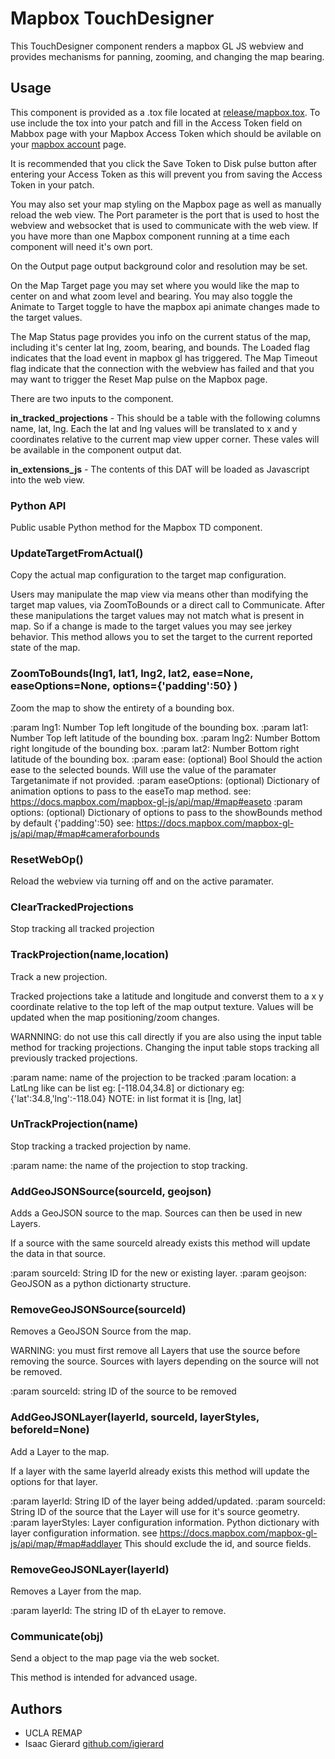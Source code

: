# Mapbox TouchDesigner 

This TouchDesigner component renders a mapbox GL JS webview and provides mechanisms for panning, zooming, and changing the map bearing.

## Usage

This component is provided as a .tox file located at [release/mapbox.tox](release/mapbox.tox). To use include the tox into your patch and fill in the Access Token field on Mabbox page with your Mapbox Access Token which should be avilable on your [mapbox account](https://account.mapbox.com/) page.

It is recommended that you click the Save Token to Disk pulse button after entering your Access Token as this will prevent you from saving the Access Token in your patch.

You may also set your map styling on the Mapbox page as well as manually reload the web view. The Port parameter is the port that is used to host the webview and websocket that is used to communicate with the web view. If you have more than one Mapbox component running at a time each component will need it's own port.

On the Output page output background color and resolution may be set.

On the Map Target page you may set where you would like the map to center on and what zoom level and bearing. You may also toggle the Animate to Target toggle to have the mapbox api animate changes made to the target values.

The Map Status page provides you info on the current status of the map, including it's center lat lng, zoom, bearing, and bounds. The Loaded flag indicates that the load event in mapbox gl has triggered. The Map Timeout flag indicate that the connection with the webview has failed and that you may want to trigger the Reset Map pulse on the Mapbox page.

There are two inputs to the component. 

__in_tracked_projections__ - This should be a table with the following columns name, lat, lng. Each the lat and lng values will be translated to x and y coordinates relative to the current map view upper corner. These vales will be available in the component output dat.

__in_extensions_js__ - The contents of this DAT will be loaded as Javascript into the web view.




### Python API

Public usable Python method for the Mapbox TD component.

### UpdateTargetFromActual()
Copy the actual map configuration to the target map configuration.

Users may manipulate the map view via means other than modifying the target map values, via ZoomToBounds or a 
direct call to Communicate. After these manipulations the target values may not match what is present in map.
So if a change is made to the target values you may see jerkey behavior. This method allows you to set the 
target to the current reported state of the map.


### ZoomToBounds(lng1, lat1, lng2, lat2, ease=None, easeOptions=None, options={'padding':50} )
Zoom the map to show the entirety of a bounding box.

:param lng1: Number Top left longitude of the bounding box.
:param lat1: Number Top left latitude of the bounding box.
:param lng2: Number Bottom right longitude of the bounding box.
:param lat2: Number Bottom right latitude of the bounding box.
:param ease: (optional) Bool Should the action ease to the selected bounds. Will use the value of the paramater 
Targetanimate if not provided.
:param easeOptions: (optional) Dictionary of animation options to pass to the easeTo map method.
see: https://docs.mapbox.com/mapbox-gl-js/api/map/#map#easeto
:param options: (optional) Dictionary of options to pass to the showBounds method
by default {'padding':50}
see: https://docs.mapbox.com/mapbox-gl-js/api/map/#map#cameraforbounds


### ResetWebOp()
Reload the webview via turning off and on the active paramater.


### ClearTrackedProjections
Stop tracking all tracked projection


### TrackProjection(name,location)
Track a new projection. 

Tracked projections take a latitude and longitude and converst them to a x y coordinate relative to the 
top left of the map output texture. Values will be updated when the map positioning/zoom changes.

WARNNING: do not use this call directly if you are also using the input table method for tracking projections.
Changing the input table stops tracking all previously tracked projections.

:param name: name of the projection to be tracked
:param location: a LatLng like can be list eg: [-118.04,34.8] or dictionary eg: {'lat':34.8,'lng':-118.04} 
NOTE: in list format it is [lng, lat]


### UnTrackProjection(name)
Stop tracking a tracked projection by name.

:param name: the name of the projection to stop tracking.

### AddGeoJSONSource(sourceId, geojson)
Adds a GeoJSON source to the map. Sources can then be used in new Layers.

If a source with the same sourceId already exists this method will update the data in that source.

:param sourceId: String ID for the new or existing layer.
:param geojson: GeoJSON as a python dictionarty structure.



### RemoveGeoJSONSource(sourceId)
Removes a GeoJSON Source from the map.

WARNING: you must first remove all Layers that use the source before removing the source. Sources with layers
depending on the source will not be removed.

:param sourceId: string ID of the source to be removed

### AddGeoJSONLayer(layerId, sourceId, layerStyles, beforeId=None)
Add a Layer to the map.

If a layer with the same layerId already exists this method will update the options for that layer.

:param layerId: String ID of the layer being added/updated. 
:param sourceId: String ID of the source that the Layer will use for it's source geometry.
:param layerStyles: Layer configuration information. Python dictionary with layer configuration information. 
see https://docs.mapbox.com/mapbox-gl-js/api/map/#map#addlayer This should exclude the id, and source fields.


### RemoveGeoJSONLayer(layerId)
Removes a Layer from the map.

:param layerId: The string ID of th eLayer to remove.

### Communicate(obj)
Send a object to the map page via the web socket.

This method is intended for advanced usage.


## Authors

- UCLA REMAP
- Isaac Gierard [github.com/igierard](https://github.com/igierard)